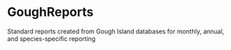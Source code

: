 # GoughReports
Standard reports created from Gough Island databases for monthly, annual, and species-specific reporting
